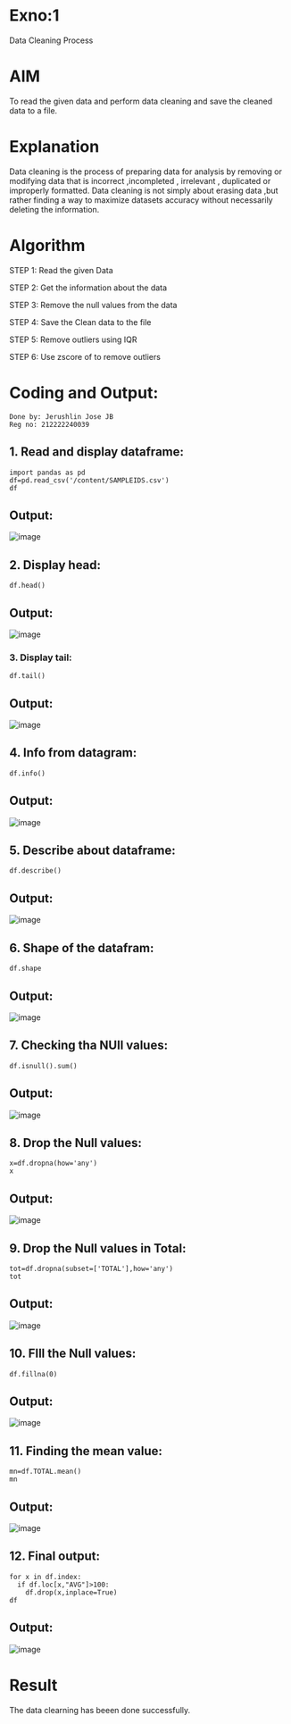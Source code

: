 # Exno:1
Data Cleaning Process

# AIM
To read the given data and perform data cleaning and save the cleaned data to a file.

# Explanation
Data cleaning is the process of preparing data for analysis by removing or modifying data that is incorrect ,incompleted , irrelevant , duplicated or improperly formatted. Data cleaning is not simply about erasing data ,but rather finding a way to maximize datasets accuracy without necessarily deleting the information.

# Algorithm
STEP 1: Read the given Data

STEP 2: Get the information about the data

STEP 3: Remove the null values from the data

STEP 4: Save the Clean data to the file

STEP 5: Remove outliers using IQR

STEP 6: Use zscore of to remove outliers

# Coding and Output:

```
Done by: Jerushlin Jose JB
Reg no: 212222240039
```

## 1. Read and display dataframe:
```
import pandas as pd
df=pd.read_csv('/content/SAMPLEIDS.csv')
df
```
## Output:
![image](https://github.com/Dhiyanesh24/exno1/assets/118362288/c060f148-808c-4e17-8593-e2031310d3b1)
## 2. Display head:
```
df.head()
```
## Output:
![image](https://github.com/Dhiyanesh24/exno1/assets/118362288/78d2d734-750f-4623-9f8a-7ac9c8dd8374)
### 3. Display tail:
```
df.tail()
```
## Output:
![image](https://github.com/Dhiyanesh24/exno1/assets/118362288/951c54e1-7f77-4e21-8b71-2fc20a76504e)
## 4. Info from datagram:
```
df.info()
```
## Output:
![image](https://github.com/Dhiyanesh24/exno1/assets/118362288/e7456d09-befc-491f-9a54-1c64a6a06aca)
## 5. Describe about dataframe:
```
df.describe()
```
## Output:
![image](https://github.com/Dhiyanesh24/exno1/assets/118362288/b92e0b2c-4a70-4999-b4e9-880cab01f50e)
## 6.  Shape of the datafram:
```
df.shape
```
## Output:
![image](https://github.com/Dhiyanesh24/exno1/assets/118362288/fe762e19-d2c3-460a-84ef-27e28611d5d0)
## 7. Checking tha NUll values:
```
df.isnull().sum()
```
## Output:
![image](https://github.com/Dhiyanesh24/exno1/assets/118362288/0b8e68f4-a2fd-4a65-a567-5d9bd1341b15)
## 8. Drop the Null values:
```
x=df.dropna(how='any')
x
```
## Output:
![image](https://github.com/Dhiyanesh24/exno1/assets/118362288/1e2bd89e-b5b8-4373-8f9a-4944dd49b7e5)
## 9. Drop the Null values in Total:
```
tot=df.dropna(subset=['TOTAL'],how='any')
tot
```
## Output:
![image](https://github.com/Dhiyanesh24/exno1/assets/118362288/2c6240cb-e9b6-4576-bb9f-7874a27cf425)
## 10.  FIll the Null values:
```
df.fillna(0)
```
## Output:
![image](https://github.com/Dhiyanesh24/exno1/assets/118362288/78985b33-47aa-45de-a388-c3379d6bfa35)
## 11. Finding the mean value:
```
mn=df.TOTAL.mean()
mn
```
## Output:
![image](https://github.com/Dhiyanesh24/exno1/assets/118362288/6301b531-ab7a-42b4-8799-7a04c9005c04)
## 12. Final output:
```
for x in df.index:
  if df.loc[x,"AVG"]>100:
    df.drop(x,inplace=True)
df
```
## Output:
![image](https://github.com/Dhiyanesh24/exno1/assets/118362288/eafff9de-f98e-47a5-bb52-f91929171cb1)

# Result
          
The data clearning has beeen done successfully.

